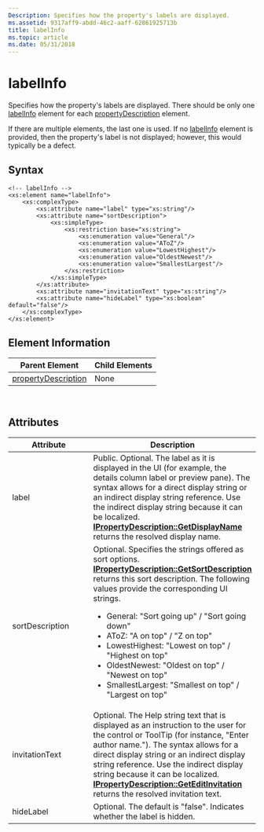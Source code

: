 ```yaml
---
Description: Specifies how the property's labels are displayed.
ms.assetid: 9317aff9-abdd-46c2-aaff-62861925713b
title: labelInfo
ms.topic: article
ms.date: 05/31/2018
---
```


# labelInfo

Specifies how the property's labels are displayed. There should be only one [labelInfo]() element for each [propertyDescription](./propdesc-schema-propertydescription.md) element.

If there are multiple elements, the last one is used. If no [labelInfo]() element is provided, then the property's label is not displayed; however, this would typically be a defect.

## Syntax


```
<!-- labelInfo -->
<xs:element name="labelInfo">
    <xs:complexType>
        <xs:attribute name="label" type="xs:string"/>
        <xs:attribute name="sortDescription">
            <xs:simpleType>
                <xs:restriction base="xs:string">
                    <xs:enumeration value="General"/>
                    <xs:enumeration value="AToZ"/>
                    <xs:enumeration value="LowestHighest"/>
                    <xs:enumeration value="OldestNewest"/>
                    <xs:enumeration value="SmallestLargest"/>
                </xs:restriction>
            </xs:simpleType>
        </xs:attribute>
        <xs:attribute name="invitationText" type="xs:string"/>
        <xs:attribute name="hideLabel" type="xs:boolean" default="false"/>
    </xs:complexType>
</xs:element>
```



## Element Information



| Parent Element                                                   | Child Elements |
|------------------------------------------------------------------|----------------|
| [propertyDescription](./propdesc-schema-propertydescription.md) | None           |



 

## Attributes



<table>
<colgroup>
<col style="width: 50%" />
<col style="width: 50%" />
</colgroup>
<thead>
<tr class="header">
<th>Attribute</th>
<th>Description</th>
</tr>
</thead>
<tbody>
<tr class="odd">
<td>label</td>
<td>Public. Optional. The label as it is displayed in the UI (for example, the details column label or preview pane). The syntax allows for a direct display string or an indirect display string reference. Use the indirect display string because it can be localized. <a href="/windows/win32/api/propsys/nf-propsys-ipropertydescription-getdisplayname"><strong>IPropertyDescription::GetDisplayName</strong></a> returns the resolved display name.</td>
</tr>
<tr class="even">
<td>sortDescription</td>
<td>Optional. Specifies the strings offered as sort options. <a href="/windows/win32/api/propsys/nf-propsys-ipropertydescription-getsortdescription"><strong>IPropertyDescription::GetSortDescription</strong></a> returns this sort description. The following values provide the corresponding UI strings.
<ul>
<li>General: &quot;Sort going up&quot; / &quot;Sort going down&quot;</li>
<li>AToZ: &quot;A on top&quot; / &quot;Z on top&quot;</li>
<li>LowestHighest: &quot;Lowest on top&quot; / &quot;Highest on top&quot;</li>
<li>OldestNewest: &quot;Oldest on top&quot; / &quot;Newest on top&quot;</li>
<li>SmallestLargest: &quot;Smallest on top&quot; / &quot;Largest on top&quot;</li>
</ul></td>
</tr>
<tr class="odd">
<td>invitationText</td>
<td>Optional. The Help string text that is displayed as an instruction to the user for the control or ToolTip (for instance, &quot;Enter author name.&quot;). The syntax allows for a direct display string or an indirect display string reference. Use the indirect display string because it can be localized. <a href="/windows/win32/api/propsys/nf-propsys-ipropertydescription-geteditinvitation"><strong>IPropertyDescription::GetEditInvitation</strong></a> returns the resolved invitation text.</td>
</tr>
<tr class="even">
<td>hideLabel</td>
<td>Optional. The default is &quot;false&quot;. Indicates whether the label is hidden.</td>
</tr>
</tbody>
</table>



 

 

 